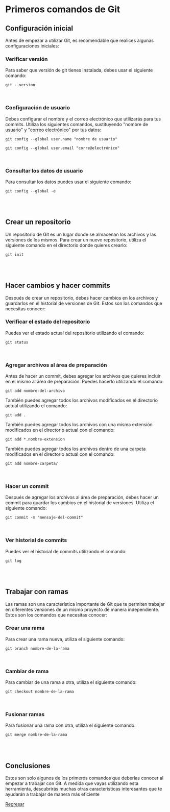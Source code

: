 # Primeros comandos de Git

## Configuración inicial
Antes de empezar a utilizar Git, es recomendable que realices algunas configuraciones iniciales:

### **Verificar versión**
Para saber que versión de git tienes instalada, debes usar el siguiente comando:

``git --version``

<br>

### **Configuración de usuario**
Debes configurar el nombre y el correo electrónico que utilizarás para tus commits. Utiliza los siguientes comandos, sustituyendo "nombre de usuario" y "correo electrónico" por tus datos:

``git config --global user.name "nombre de usuario"``

``git config --global user.email "corre@electrónico"``

<br>

### **Consultar los datos de usuario**
Para consultar los datos puedes usar el siguiente comando:

``git config --global -e``

<br>
<br>

## Crear un repositorio

Un repositorio de Git es un lugar donde se almacenan los archivos y las versiones de los mismos. Para crear un nuevo repositorio, utiliza el siguiente comando en el directorio donde quieres crearlo:

``git init``

<br>
<br>

## Hacer cambios y hacer commits
Después de crear un repositorio, debes hacer cambios en los archivos y guardarlos en el historial de versiones de Git. Estos son los comandos que necesitas conocer:

### **Verificar el estado del repositorio**
Puedes ver el estado actual del repositorio utilizando el comando:

``git status``

<br>

### **Agregar archivos al área de preparación**
Antes de hacer un commit, debes agregar los archivos que quieres incluir en el mismo al área de preparación. Puedes hacerlo utilizando el comando:

``git add nombre-del-archivo``

También puedes agregar todos los archivos modificados en el directorio actual utilizando el comando:

``git add .``

También puedes agregar todos los archivos con una misma extensión modificados en el directorio actual con el comando:

``git add *.nombre-extension``

También puedes agregar todos los archivos dentro de una carpeta modificados en el directorio actual con el comando:

``git add nombre-carpeta/``

<br>

### **Hacer un commit**
Después de agregar los archivos al área de preparación, debes hacer un commit para guardar los cambios en el historial de versiones. Utiliza el siguiente comando:

``git commit -m "mensaje-del-commit"``

<br>

### **Ver historial de commits**
Puedes ver el historial de commits utilizando el comando:

``git log``

<br>
<br>

## Trabajar con ramas
Las ramas son una característica importante de Git que te permiten trabajar en diferentes versiones de un mismo proyecto de manera independiente. Estos son los comandos que necesitas conocer:

### **Crear una rama**
Para crear una rama nueva, utiliza el siguiente comando:

``git branch nombre-de-la-rama``

<br>

### **Cambiar de rama**
Para cambiar de una rama a otra, utiliza el siguiente comando:

``git checkout nombre-de-la-rama``

<br>

### **Fusionar ramas**
Para fusionar una rama con otra, utiliza el siguiente comando:

``git merge nombre-de-la-rama``

<br>
<br>

## Conclusiones
Estos son solo algunos de los primeros comandos que deberías conocer al empezar a trabajar con Git. A medida que vayas utilizando esta herramienta, descubrirás muchas otras características interesantes que te ayudarán a trabajar de manera más eficiente

[Regresar](README.md)







